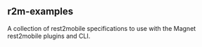 ## r2m-examples

A collection of rest2mobile specifications to use with the Magnet rest2mobile plugins and CLI.
